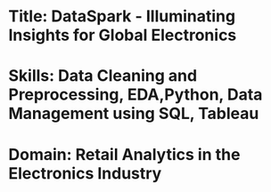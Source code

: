# Title: DataSpark - Illuminating Insights for Global Electronics
# Skills: Data Cleaning and Preprocessing, EDA,Python, Data Management using SQL, Tableau
# Domain: Retail Analytics in the Electronics Industry
 
